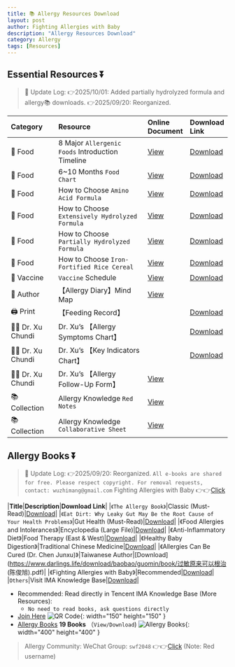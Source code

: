 ```yaml
---
title: 📚 Allergy Resources Download
layout: post
author: Fighting Allergies with Baby
description: "Allergy Resources Download"
category: Allergy
tags: [Resources]
---
```


## Essential Resources ⏬
> 📝 Update Log:
> 👉2025/10/01: Added partially hydrolyzed formula and allergy📚 downloads.
> 👉2025/09/20: Reorganized.
> 

| Category      | Resource               | Online<br>Document                                                                 | Download<br>Link                                                                                                                                                                        |
|:------------|:---------------------|:-------------------------------------------------------------------------|:--------------------------------------------------------------------------------------------------------------------------------------------------------------------------------|
| 🥣 Food      | 8 Major `Allergenic Foods` Introduction Timeline | [View](https://docs.qq.com/sheet/DT3RFUXZ6WFZMTm5B?tab=BB08J2)             | [Download](https://www.darlings.life/download/baobao/guomin/八大类辅食引入时间表.png)                                                                                                           |
| 🥣 Food      | 6~10 Months `Food Chart`     | [View](https://docs.qq.com/sheet/DT1NVSWt6R3NscnZ0?tab=vryd4e)             | [Download](https://www.darlings.life/download/baobao/Print/%E8%BE%85%E9%A3%9F%E8%A1%A8.pdf)                                                                                           |
| 🥣 Food      | How to Choose `Amino Acid Formula`     | [View](https://docs.qq.com/sheet/DT1VJcnJ6dkpmdmVT?tab=BB08J2)             | [Download](https://www.darlings.life/download/baobao/guomin/怎么选氨基酸奶粉.png)                                                                                                             |
| 🥣 Food      | How to Choose `Extensively Hydrolyzed Formula`    | [View](https://docs.qq.com/sheet/DT0x2Y2hJWUVVQmtF?tab=6k5f2y)             | [Download](https://www.darlings.life/download/baobao/guomin/怎么选深度水解奶粉.png)                                                                                                            |
| 🥣 Food      | How to Choose `Partially Hydrolyzed Formula`    | [View](https://docs.qq.com/sheet/DT3dkZVNXTWxnZkFj?tab=BB08J2)             | [Download](https://www.darlings.life/download/baobao/guomin/怎么选适度水解奶粉.png)                                                                                                            |
| 🥣 Food      | How to Choose `Iron-Fortified Rice Cereal`      | [View](https://docs.qq.com/sheet/DT21GaWFBdWdLUFF0?tab=BB08J2)             | [Download](https://www.darlings.life/download/baobao/guomin/怎么选高铁米粉.png)                                                                                                              |
| 💉 Vaccine      | `Vaccine` Schedule   | [View](https://docs.qq.com/sheet/DT0xURXhoZHpMdEh2?tab=il2hpn)             |  [Download](https://www.darlings.life/download/baobao/guomin/敏宝疫苗时间安排.png)                                                                                                                                                                                 |
| 👩 Author      | 【Allergy Diary】Mind Map       | [View](https://docs.qq.com/mind/DZm1ZdnZPTmZmS2pZ?subId=BB08J2&mode=mind)  |                                                                                                                                                                                 |
| 🖨️ Print     | 【Feeding Record】        |                                                                          | [Download](https://www.darlings.life/download/baobao/Print/%E5%AE%9D%E5%AE%9D%E5%96%82%E5%85%BB%E8%AE%B0%E5%BD%95_%E8%BE%85%E9%A3%9F%E7%89%88_v6.pdf)                                 |
| 🧑‍⚕️ Dr. Xu Chundi | Dr. Xu’s 【Allergy Symptoms Chart】     |                                                                          | [Download](https://www.darlings.life/download/baobao/Print/%E3%80%90%E8%AE%B8%E6%98%A5%E5%A8%A3%E3%80%91%E8%BF%87%E6%95%8F%E5%88%9D%E8%AF%8A%E9%9A%8F%E8%AE%BF%E8%A1%A8%E6%A0%BC.pdf) |
| 🧑‍⚕️ Dr. Xu Chundi  | Dr. Xu’s 【Key Indicators Chart】     |                                                                          | [Download](https://www.darlings.life/download/baobao/Print/%E3%80%90%E8%AE%B8%E6%98%A5%E5%A8%A3%E3%80%91%E8%BF%87%E6%95%8F%E9%9A%8F%E8%AE%BF%E8%A1%A8.pdf)                            |
| 🧑‍⚕️ Dr. Xu Chundi  | Dr. Xu’s 【Allergy Follow-Up Form】   | [View](https://docs.qq.com/sheet/DT3FHZUpoUnZib095?tab=BB08J2)             |                                                                                                                                                                                 |
| 📚 Collection      | Allergy Knowledge `Red Notes`    | [View](https://docs.qq.com/doc/p/fcc5396c963383a68e09f6298b7e40d1baddcd24) |                                                                                                                                                                                 |
| 📚 Collection      | Allergy Knowledge `Collaborative Sheet`   | [View](https://docs.qq.com/sheet/DT2hVUU9JdG9qWGdi?tab=BB08J2)             |                                                                                                                                                                                 |


## Allergy Books ⏬
> 📝 Update Log:
> 👉2025/09/20: Reorganized.
> `All e-books are shared for free. Please respect copyright. For removal requests, contact: wuzhimang@gmail.com`
> Fighting Allergies with Baby 👉👉[Click](https://xhslink.com/m/43HeRkphxsf)


|**Title**|**Description**|**Download Link**|
|`《The Allergy Book》`|Classic (Must-Read)|[Download](https://www.darlings.life/download/baobao/guomin/book/1_%E8%A5%BF%E5%B0%94%E6%96%AF%E8%BF%87%E6%95%8F%E5%85%A8%E4%B9%A6%20%28Robert%20Sears%20%28M.D.%29%2C%20William%20Sears%29.pdf)|
|`《Eat Dirt: Why Leaky Gut May Be the Root Cause of Your Health Problems》`|Gut Health (Must-Read)|[Download](https://www.darlings.life/download/baobao/guomin/book/2_吃土：强健肠道、提升免疫的整体健康革命.pdf)|
|《Food Allergies and Intolerances》|Encyclopedia (Large File)|[Download](https://www.darlings.life/download/baobao/guomin/book/%E9%A3%9F%E7%89%A9%E8%BF%87%E6%95%8F%E4%B8%8E%E9%A3%9F%E7%89%A9%E4%B8%8D%E8%80%90%E5%8F%97%3DThe%20health%20professionals%20guide%20to%20food%20allergies%20and%20intolerances%20%28%EF%BC%88%E7%BE%8E%EF%BC%89%E8%B4%BE%E5%B0%BC%E6%96%AF%E7%BB%B4%E5%85%8B%E6%96%AF%E5%A4%AB%E4%B9%94%E5%86%85%E8%B4%BE%E8%91%97%EF%BC%9B%E5%B4%94%E7%8E%89%E6%B6%9B%E7%AD%89%E8%AF%91%29%20.pdf)|
|《Anti-Inflammatory Diet》|Food Therapy (East & West)|[Download](https://www.darlings.life/download/baobao/guomin/book/抗炎食物（最佳抗炎食物）.pdf)|
|《Healthy Baby Digestion》|Traditional Chinese Medicine|[Download](https://www.darlings.life/download/baobao/guomin/book/宝宝脾胃好，病不找.pdf)|
|《Allergies Can Be Cured (Dr. Chen Junxu)》|Taiwanese Author|[Download](https://www.darlings.life/download/baobao/guomin/book/过敏原来可以根治 (陈俊旭).pdf)|
|《Fighting Allergies with Baby》|Recommended|[Download](https://www.darlings.life/download/baobao/guomin/book/陪宝贝一起抗过敏.pdf)|
|`Others`|Visit IMA Knowledge Base|[Download](https://blog-1252538339.cos.ap-chengdu.myqcloud.com/minbao/assets/img/ima_qr.jpg)|



- Recommended: Read directly in Tencent IMA Knowledge Base (More Resources):
  - `No need to read books, ask questions directly`
- [Join Here](https://blog-1252538339.cos.ap-chengdu.myqcloud.com/minbao/assets/img/ima_qr.jpg)
  ![QR Code](https://blog-1252538339.cos.ap-chengdu.myqcloud.com/minbao/assets/img/ima_qr.jpg){: width="150" height="150" }
- [Allergy Books](https://blog-1252538339.cos.ap-chengdu.myqcloud.com/minbao/assets/img/minbao_books.jpg) **19 Books** （`View/Download`)
   ![Allergy Books](https://blog-1252538339.cos.ap-chengdu.myqcloud.com/minbao/assets/img/minbao_books.jpg){: width="400" height="400" }


> Allergy Community:
> WeChat Group: `swf2048` 👉👉[Click](https://blog-1252538339.cos.ap-chengdu.myqcloud.com/minbao/assets/img/minbao_group.png) (Note: Red username)